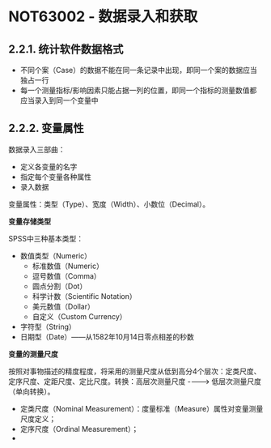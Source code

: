 # NOT63002 - 数据录入和获取

## 2.2.1. 统计软件数据格式

* 不同个案（Case）的数据不能在同一条记录中出现，即同一个案的数据应当独占一行
* 每一个测量指标/影响因素只能占据一列的位置，即同一个指标的测量数值都应当录入到同一个变量中

## 2.2.2. 变量属性

数据录入三部曲：

* 定义各变量的名字
* 指定每个变量各种属性
* 录入数据

变量属性：类型（Type）、宽度（Width）、小数位（Decimal）。

**变量存储类型**

SPSS中三种基本类型：

* 数值类型（Numeric）
  * 标准数值（Numeric）
  * 逗号数值（Comma）
  * 圆点分割（Dot）
  * 科学计数（Scientific Notation）
  * 美元数值（Dollar）
  * 自定义（Custom Currency）
* 字符型（String）
* 日期型（Date）——从1582年10月14日零点相差的秒数

**变量的测量尺度**

按照对事物描述的精度程度，将采用的测量尺度从低到高分4个层次：定类尺度、定序尺度、定距尺度、定比尺度。转换：高层次测量尺度 ----&gt; 低层次测量尺度（单向转换）。

* 定类尺度（Nominal Measurement）：度量标准（Measure）属性对变量测量尺度定义；
* 定序尺度（Ordinal Measurement）；
* 


